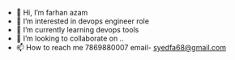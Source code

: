 - 👋 Hi, I’m farhan azam
- 👀 I’m interested in devops engineer role
- 🌱 I’m currently learning devops tools
- 💞️ I’m looking to collaborate on ..
- 📫 How to reach me 7869880007 email- syedfa68@gmail.com

<!---
00farhan00/00farhan00 is a ✨ special ✨ repository because its `README.md` (this file) appears on your GitHub profile.
You can click the Preview link to take a look at your changes.
--->
